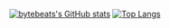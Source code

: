 [![bytebeats's GitHub stats](https://github-readme-stats.vercel.app/api?username=bytebeats&show_icons=ture&theme=radical&show_owner=true)](https://github.com/anuraghazra/github-readme-stats)
[![Top Langs](https://github-readme-stats.vercel.app/api/top-langs/?username=bytebeats&layout=compact)](https://github.com/anuraghazra/github-readme-stats)

[comment]: <> ([![Readme Card]&#40;https://github-readme-stats.vercel.app/api/pin/?username=bytebeats&show_owner=true&repo=bytebeats&#41;]&#40;https://github.com/anuraghazra/github-readme-stats&#41;)

[comment]: <> (<a href="https://github.com/anuraghazra/github-readme-stats">)

[comment]: <> (<img align="center" src="https://github-readme-stats.vercel.app/api/pin/?username=bytebeats&repo=bytebeats" />)

[comment]: <> (</a>)

[comment]: <> (<a href="https://github.com/anuraghazra/convoychat">)

[comment]: <> (<img align="center" src="https://github-readme-stats.vercel.app/api/pin/?username=bytebeats&repo=bytebeats" />)

[comment]: <> (</a>)

